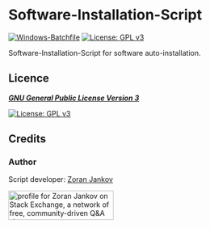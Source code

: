 # Software-Installation-Script

[![Windows-Batchfile](https://img.shields.io/badge/Windows-Batchfile-brightgreen)](https://en.wikipedia.org/wiki/Batch_file)
[![License: GPL v3](https://img.shields.io/badge/License-GPLv3-blue.svg)](https://www.gnu.org/licenses/gpl-3.0)

Software-Installation-Script for software auto-installation.

## Licence

[***GNU General Public License Version 3***](https://www.gnu.org/licenses/gpl-3.0)

[![License: GPL v3](https://www.gnu.org/graphics/gplv3-127x51.png)](https://www.gnu.org/licenses/gpl-3.0)

## Credits

### Author

Script developer:  [Zoran Jankov](https://www.linkedin.com/in/zoran-jankov-b1054b196/)

<a href="https://stackexchange.com/users/12947676/zoran-jankov"><img src="https://stackexchange.com/users/flair/12947676.png" width="208" height="58" alt="profile for Zoran Jankov on Stack Exchange, a network of free, community-driven Q&amp;A sites" title="profile for Zoran Jankov on Stack Exchange, a network of free, community-driven Q&amp;A sites" /></a>
